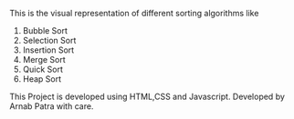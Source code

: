

This is the visual representation of different sorting algorithms like 
1) Bubble Sort
2) Selection Sort
3) Insertion Sort
4) Merge Sort
5) Quick Sort
6) Heap Sort

This Project is developed using HTML,CSS and Javascript.
Developed by Arnab Patra with care.
